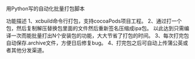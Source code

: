 用Python写的自动化批量打包脚本

功能描述
1、xcbuild命令行打包，支持cocoaPods项目工程。
2、通过打一个包，然后复制解压替换包里面的文件然后重新签名压缩成ipa包。
以此达到只需编译一次而能批量打出N个安装包的功能，大大节省了打包的时间。
3、每次打完包自动保存.archive文件，方便日后修复bug。
4、打完包之后可自动上传蒲公英或者其他分发渠道。
